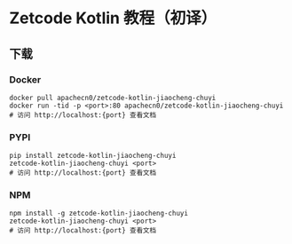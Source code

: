 # Zetcode Kotlin 教程（初译）

## 下载

### Docker

```
docker pull apachecn0/zetcode-kotlin-jiaocheng-chuyi
docker run -tid -p <port>:80 apachecn0/zetcode-kotlin-jiaocheng-chuyi
# 访问 http://localhost:{port} 查看文档
```

### PYPI

```
pip install zetcode-kotlin-jiaocheng-chuyi
zetcode-kotlin-jiaocheng-chuyi <port>
# 访问 http://localhost:{port} 查看文档
```

### NPM

```
npm install -g zetcode-kotlin-jiaocheng-chuyi
zetcode-kotlin-jiaocheng-chuyi <port>
# 访问 http://localhost:{port} 查看文档
```
